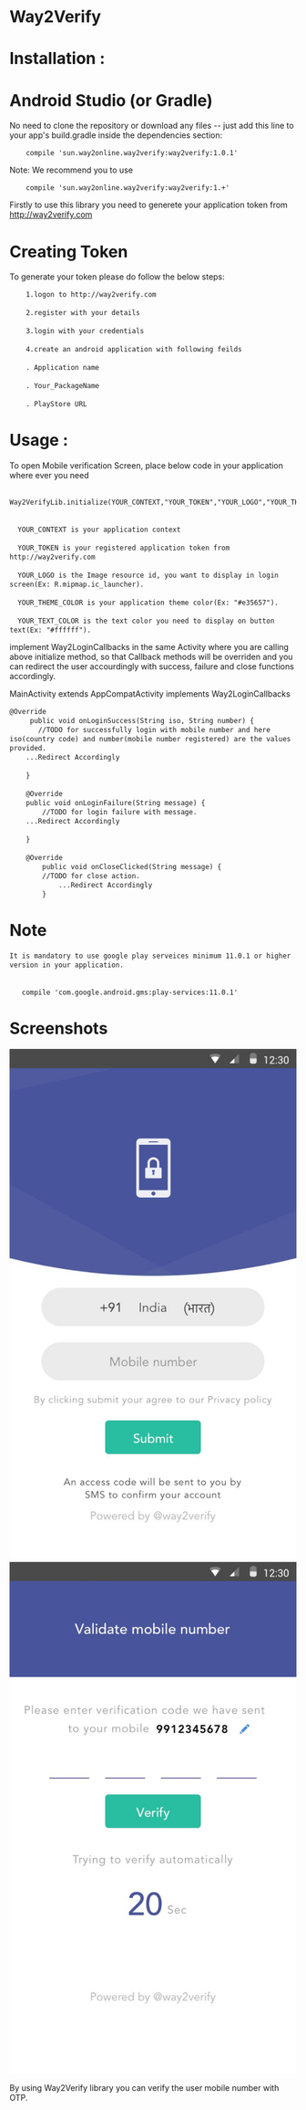# Way2Verify


# Installation :

# Android Studio (or Gradle)

No need to clone the repository or download any files -- just add this line to your app's build.gradle inside the dependencies section:


        compile 'sun.way2online.way2verify:way2verify:1.0.1'

Note: We recommend  you to use


        compile 'sun.way2online.way2verify:way2verify:1.+'


Firstly to use this library you need to generete your application token from http://way2verify.com

# Creating Token
To generate your token please do follow the below steps:

        1.logon to http://way2verify.com

        2.register with your details

        3.login with your credentials

        4.create an android application with following feilds

        . Application name

        . Your_PackageName

        . PlayStore URL





# Usage :

To open Mobile verification Screen, place below code in your application where ever you need

     Way2VerifyLib.initialize(YOUR_CONTEXT,"YOUR_TOKEN","YOUR_LOGO","YOUR_THEME_COLOR","YOUR_TEXT_COLOR");


      YOUR_CONTEXT is your application context

      YOUR_TOKEN is your registered application token from http://way2verify.com

      YOUR_LOGO is the Image resource id, you want to display in login screen(Ex: R.mipmap.ic_launcher).

      YOUR_THEME_COLOR is your application theme color(Ex: "#e35657").

      YOUR_TEXT_COLOR is the text color you need to display on button text(Ex: "#ffffff").





implement Way2LoginCallbacks in the same Activity where you are calling above initialize method, so that Callback methods will be overriden and you can redirect the user accourdingly with success, failure and close functions accordingly.


MainActivity extends AppCompatActivity implements Way2LoginCallbacks

    @Override
         public void onLoginSuccess(String iso, String number) {
           //TODO for successfully login with mobile number and here iso(country code) and number(mobile number registered) are the values provided.
		...Redirect Accordingly

        }

        @Override
        public void onLoginFailure(String message) {
            //TODO for login failure with message.
		...Redirect Accordingly

        }

        @Override
            public void onCloseClicked(String message) {
            //TODO for close action.
                ...Redirect Accordingly
            }
# Note

    It is mandatory to use google play serveices minimum 11.0.1 or higher version in your application.


       compile 'com.google.android.gms:play-services:11.0.1'





# Screenshots

[![login ](https://github.com/way2verify/Way2Verify/blob/master/screens/login_screen.png)](https://github.com/way2verify/Way2Verify/blob/master/screens/login_screen.png)
[![otp](https://github.com/way2verify/Way2Verify/blob/master/screens/otp_screen.png)](https://github.com/way2verify/Way2Verify/blob/master/screens/otp_screen.png)


By using Way2Verify library you can verify the user mobile number with OTP.
